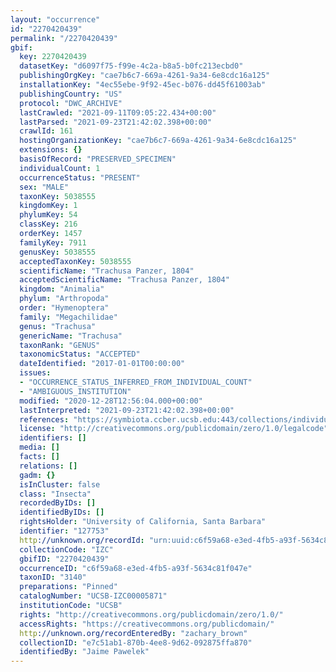 ```yaml
---
layout: "occurrence"
id: "2270420439"
permalink: "/2270420439"
gbif:
  key: 2270420439
  datasetKey: "d6097f75-f99e-4c2a-b8a5-b0fc213ecbd0"
  publishingOrgKey: "cae7b6c7-669a-4261-9a34-6e8cdc16a125"
  installationKey: "4ec55ebe-9f92-45ec-b076-dd45f61003ab"
  publishingCountry: "US"
  protocol: "DWC_ARCHIVE"
  lastCrawled: "2021-09-11T09:05:22.434+00:00"
  lastParsed: "2021-09-23T21:42:02.398+00:00"
  crawlId: 161
  hostingOrganizationKey: "cae7b6c7-669a-4261-9a34-6e8cdc16a125"
  extensions: {}
  basisOfRecord: "PRESERVED_SPECIMEN"
  individualCount: 1
  occurrenceStatus: "PRESENT"
  sex: "MALE"
  taxonKey: 5038555
  kingdomKey: 1
  phylumKey: 54
  classKey: 216
  orderKey: 1457
  familyKey: 7911
  genusKey: 5038555
  acceptedTaxonKey: 5038555
  scientificName: "Trachusa Panzer, 1804"
  acceptedScientificName: "Trachusa Panzer, 1804"
  kingdom: "Animalia"
  phylum: "Arthropoda"
  order: "Hymenoptera"
  family: "Megachilidae"
  genus: "Trachusa"
  genericName: "Trachusa"
  taxonRank: "GENUS"
  taxonomicStatus: "ACCEPTED"
  dateIdentified: "2017-01-01T00:00:00"
  issues:
  - "OCCURRENCE_STATUS_INFERRED_FROM_INDIVIDUAL_COUNT"
  - "AMBIGUOUS_INSTITUTION"
  modified: "2020-12-28T12:56:04.000+00:00"
  lastInterpreted: "2021-09-23T21:42:02.398+00:00"
  references: "https://symbiota.ccber.ucsb.edu:443/collections/individual/index.php?occid=127753"
  license: "http://creativecommons.org/publicdomain/zero/1.0/legalcode"
  identifiers: []
  media: []
  facts: []
  relations: []
  gadm: {}
  isInCluster: false
  class: "Insecta"
  recordedByIDs: []
  identifiedByIDs: []
  rightsHolder: "University of California, Santa Barbara"
  identifier: "127753"
  http://unknown.org/recordId: "urn:uuid:c6f59a68-e3ed-4fb5-a93f-5634c81f047e"
  collectionCode: "IZC"
  gbifID: "2270420439"
  occurrenceID: "c6f59a68-e3ed-4fb5-a93f-5634c81f047e"
  taxonID: "3140"
  preparations: "Pinned"
  catalogNumber: "UCSB-IZC00005871"
  institutionCode: "UCSB"
  rights: "http://creativecommons.org/publicdomain/zero/1.0/"
  accessRights: "https://creativecommons.org/publicdomain/"
  http://unknown.org/recordEnteredBy: "zachary_brown"
  collectionID: "e7c51ab1-870b-4ee8-9d62-092875ffa870"
  identifiedBy: "Jaime Pawelek"
---
```

